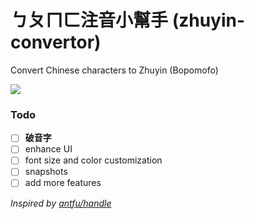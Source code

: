 # ㄅㄆㄇㄈ注音小幫手 (zhuyin-convertor)

Convert Chinese characters to Zhuyin (Bopomofo)

![](https://zhuyin.unick.how/img-zhuyin.png)

### Todo

- [ ] **破音字**
- [ ] enhance UI
- [ ] font size and color customization
- [ ] snapshots
- [ ] add more features

_Inspired by [antfu/handle](https://github.com/antfu/handle)_
